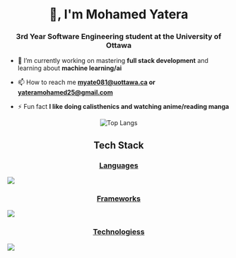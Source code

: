 

<h1 align="center">👋, I'm Mohamed Yatera</h1>
<h3 align="center">3rd Year Software Engineering student at the University of Ottawa</h3>

- 🔭 I’m currently working on mastering **full stack development** and learning about **machine learning/ai**

- 📫 How to reach me **myate081@uottawa.ca or yateramohamed25@gmail.com**

- ⚡ Fun fact **I like doing calisthenics and watching anime/reading manga**


<div align="center">
  <img src="https://github-readme-stats.vercel.app/api/top-langs/?username=MohamedYatera&layout=compact" alt="Top Langs" />
</div>

<h2 align="center">Tech Stack</h3>
<p align="center">
  <a href="https://skillicons.dev">
    <h3 align="center">Languages</h4>
    <img src="https://skillicons.dev/icons?i=py,java,js,html,css,mysql,bash,elixir,cs" />
     <h3 align="center">Frameworks</h4>
    <img src="https://skillicons.dev/icons?i=react,nodejs,express,ts,selenium,postgres,bootstrap" />
     <h3 align="center">Technologiess</h4>
    <img src="https://skillicons.dev/icons?i=androidstudio,postman,azure,linux,redhat,firebase,git,npm,vscode,eclipse,pycharm,vim" />
  </a>
</p>




